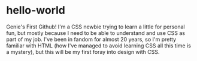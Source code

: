 # hello-world
Genie's First Github!
I'm a CSS newbie trying to learn a little for personal fun, but mostly because I need to be able to understand and use CSS as part of my job. I've been in fandom for almost 20 years, so I'm pretty familiar with HTML (how I've managed to avoid learning CSS all this time is a mystery), but this will be my first foray into design with CSS.
